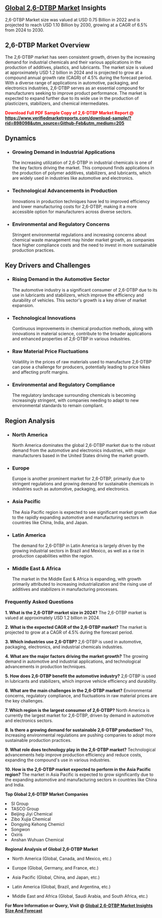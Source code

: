 <h2><a href="https://www.verifiedmarketreports.com/download-sample/?rid=898098&amp;utm_source=Github&amp;utm_medium=205" target="_blank">Global 2,6-DTBP Market</a> Insights</h2><p>2,6-DTBP Market size was valued at USD 0.75 Billion in 2022 and is projected to reach USD 1.10 Billion by 2030, growing at a CAGR of 6.5% from 2024 to 2030.</p><p> <h2>2,6-DTBP Market Overview</h2> <p>The 2,6-DTBP market has seen consistent growth, driven by the increasing demand for industrial chemicals and their various applications in the production of additives, plastics, and lubricants. The market size is valued at approximately USD 1.2 billion in 2024 and is projected to grow at a compound annual growth rate (CAGR) of 4.5% during the forecast period. With a diverse range of applications in automotive, packaging, and electronics industries, 2,6-DTBP serves as an essential compound for manufacturers seeking to improve product performance. The market is expected to expand further due to its wide use in the production of plasticizers, stabilizers, and chemical intermediates.</p> <p><strong><p><span class=""><span style="color: #ff0000;"><strong>Download Full PDF Sample Copy of 2,6-DTBP Market Report</strong> @ </span><a href="https://www.verifiedmarketreports.com/download-sample/?rid=898098&amp;utm_source=Github-Feb&amp;utm_medium=205" target="_blank">https://www.verifiedmarketreports.com/download-sample/?rid=898098&amp;utm_source=Github-Feb&amp;utm_medium=205</a></span></p></strong></p> <h2>Dynamics</h2> <ul> <li><h3>Growing Demand in Industrial Applications</h3> The increasing utilization of 2,6-DTBP in industrial chemicals is one of the key factors driving the market. This compound finds applications in the production of polymer additives, stabilizers, and lubricants, which are widely used in industries like automotive and electronics.</li> <li><h3>Technological Advancements in Production</h3> Innovations in production techniques have led to improved efficiency and lower manufacturing costs for 2,6-DTBP, making it a more accessible option for manufacturers across diverse sectors.</li> <li><h3>Environmental and Regulatory Concerns</h3> Stringent environmental regulations and increasing concerns about chemical waste management may hinder market growth, as companies face higher compliance costs and the need to invest in more sustainable production practices.</li> </ul> <h2>Key Drivers and Challenges</h2> <ul> <li><h3>Rising Demand in the Automotive Sector</h3> The automotive industry is a significant consumer of 2,6-DTBP due to its use in lubricants and stabilizers, which improve the efficiency and durability of vehicles. This sector's growth is a key driver of market expansion.</li> <li><h3>Technological Innovations</h3> Continuous improvements in chemical production methods, along with innovations in material science, contribute to the broader applications and enhanced properties of 2,6-DTBP in various industries.</li> <li><h3>Raw Material Price Fluctuations</h3> Volatility in the prices of raw materials used to manufacture 2,6-DTBP can pose a challenge for producers, potentially leading to price hikes and affecting profit margins.</li> <li><h3>Environmental and Regulatory Compliance</h3> The regulatory landscape surrounding chemicals is becoming increasingly stringent, with companies needing to adapt to new environmental standards to remain compliant.</li> </ul> <h2>Region Analysis</h2> <ul> <li><h3>North America</h3> North America dominates the global 2,6-DTBP market due to the robust demand from the automotive and electronics industries, with major manufacturers based in the United States driving the market growth.</li> <li><h3>Europe</h3> Europe is another prominent market for 2,6-DTBP, primarily due to stringent regulations and growing demand for sustainable chemicals in industries such as automotive, packaging, and electronics.</li> <li><h3>Asia Pacific</h3> The Asia Pacific region is expected to see significant market growth due to the rapidly expanding automotive and manufacturing sectors in countries like China, India, and Japan.</li> <li><h3>Latin America</h3> The demand for 2,6-DTBP in Latin America is largely driven by the growing industrial sectors in Brazil and Mexico, as well as a rise in production capabilities within the region.</li> <li><h3>Middle East & Africa</h3> The market in the Middle East & Africa is expanding, with growth primarily attributed to increasing industrialization and the rising use of additives and stabilizers in manufacturing processes.</li> </ul> <h3>Frequently Asked Questions</h3> <p><strong>1. What is the 2,6-DTBP market size in 2024?</strong> The 2,6-DTBP market is valued at approximately USD 1.2 billion in 2024.</p> <p><strong>2. What is the expected CAGR of the 2,6-DTBP market?</strong> The market is projected to grow at a CAGR of 4.5% during the forecast period.</p> <p><strong>3. Which industries use 2,6-DTBP?</strong> 2,6-DTBP is used in automotive, packaging, electronics, and industrial chemicals industries.</p> <p><strong>4. What are the major factors driving the market growth?</strong> The growing demand in automotive and industrial applications, and technological advancements in production techniques.</p> <p><strong>5. How does 2,6-DTBP benefit the automotive industry?</strong> 2,6-DTBP is used in lubricants and stabilizers, which improve vehicle efficiency and durability.</p> <p><strong>6. What are the main challenges in the 2,6-DTBP market?</strong> Environmental concerns, regulatory compliance, and fluctuations in raw material prices are the key challenges.</p> <p><strong>7. Which region is the largest consumer of 2,6-DTBP?</strong> North America is currently the largest market for 2,6-DTBP, driven by demand in automotive and electronics sectors.</p> <p><strong>8. Is there a growing demand for sustainable 2,6-DTBP production?</strong> Yes, increasing environmental regulations are pushing companies to adopt more sustainable production practices.</p> <p><strong>9. What role does technology play in the 2,6-DTBP market?</strong> Technological advancements help improve production efficiency and reduce costs, expanding the compound's use in various industries.</p> <p><strong>10. How is the 2,6-DTBP market expected to perform in the Asia Pacific region?</strong> The market in Asia Pacific is expected to grow significantly due to the expanding automotive and manufacturing sectors in countries like China and India.</p> </p><p><strong>Top Global 2,6-DTBP Market Companies</strong></p><div data-test-id=""><p><li>SI Group</li><li> TASCO Group</li><li> Beijing Jiyi Chemical</li><li> Zibo Xujia Chemical</li><li> Dongying Kehong Chemicl</li><li> Songwon</li><li> Oxiris</li><li> Anshan Wuhuan Chemical</li></p><div><strong>Regional Analysis of&nbsp;Global 2,6-DTBP Market</strong></div><ul><li dir="ltr"><p dir="ltr">North America&nbsp;(Global, Canada, and Mexico, etc.)</p></li><li dir="ltr"><p dir="ltr">Europe (Global, Germany, and France, etc.)</p></li><li dir="ltr"><p dir="ltr">Asia Pacific&nbsp;(Global, China, and Japan, etc.)</p></li><li dir="ltr"><p dir="ltr">Latin America&nbsp;(Global, Brazil, and Argentina, etc.)</p></li><li dir="ltr">Middle East and Africa&nbsp;(Global, Saudi Arabia, and South Africa, etc.)</li></ul><p><strong>For More Information or Query, Visit @&nbsp;</strong><strong><a href="https://www.verifiedmarketreports.com/product/2-6-dtbp-market/?utm_source=Github&amp;utm_medium=205" target="_blank">Global 2,6-DTBP Market Insights Size And Forecast</a></strong></p></div>
